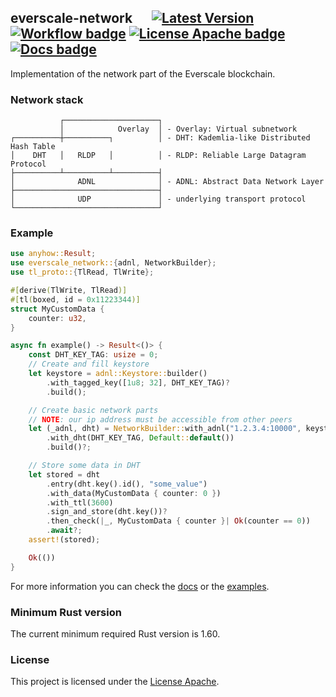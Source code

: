 ## everscale-network &emsp; [![Latest Version]][crates.io] [![Workflow badge]][workflow] [![License Apache badge]][license apache] [![Docs badge]][docs]

Implementation of the network part of the Everscale blockchain.

### Network stack

```text
           ┌─────────────────────┐
           │            Overlay  │ - Overlay: Virtual subnetwork
┌──────────┼──────────┐          │ - DHT: Kademlia-like Distributed Hash Table
│    DHT   │   RLDP   │          │ - RLDP: Reliable Large Datagram Protocol
├──────────┴──────────┴──────────┤
│              ADNL              │ - ADNL: Abstract Data Network Layer
├────────────────────────────────┤
│              UDP               │ - underlying transport protocol
└────────────────────────────────┘
```

### Example

```rust
use anyhow::Result;
use everscale_network::{adnl, NetworkBuilder};
use tl_proto::{TlRead, TlWrite};

#[derive(TlWrite, TlRead)]
#[tl(boxed, id = 0x11223344)]
struct MyCustomData {
    counter: u32,
}

async fn example() -> Result<()> {
    const DHT_KEY_TAG: usize = 0;
    // Create and fill keystore
    let keystore = adnl::Keystore::builder()
        .with_tagged_key([1u8; 32], DHT_KEY_TAG)?
        .build();

    // Create basic network parts
    // NOTE: our ip address must be accessible from other peers
    let (_adnl, dht) = NetworkBuilder::with_adnl("1.2.3.4:10000", keystore, Default::default())
        .with_dht(DHT_KEY_TAG, Default::default())
        .build()?;

    // Store some data in DHT
    let stored = dht
        .entry(dht.key().id(), "some_value")
        .with_data(MyCustomData { counter: 0 })
        .with_ttl(3600)
        .sign_and_store(dht.key())?
        .then_check(|_, MyCustomData { counter }| Ok(counter == 0))
        .await?;
    assert!(stored);

    Ok(())
}
```

For more information you can check the [docs](https://docs.rs/everscale-network) or the [examples](https://github.com/broxus/everscale-network/tree/master/examples).

### Minimum Rust version

The current minimum required Rust version is 1.60.

### License

This project is licensed under the [License Apache].

[latest version]: https://img.shields.io/crates/v/everscale-network.svg
[crates.io]: https://crates.io/crates/everscale-network
[workflow badge]: https://img.shields.io/github/workflow/status/broxus/everscale-network/master
[workflow]: https://github.com/broxus/everscale-network/actions?query=workflow%3Amaster
[license apache badge]: https://img.shields.io/github/license/broxus/everscale-network
[license apache]: https://opensource.org/licenses/Apache-2.0
[docs badge]: https://docs.rs/everscale-network/badge.svg
[docs]: https://docs.rs/everscale-network
